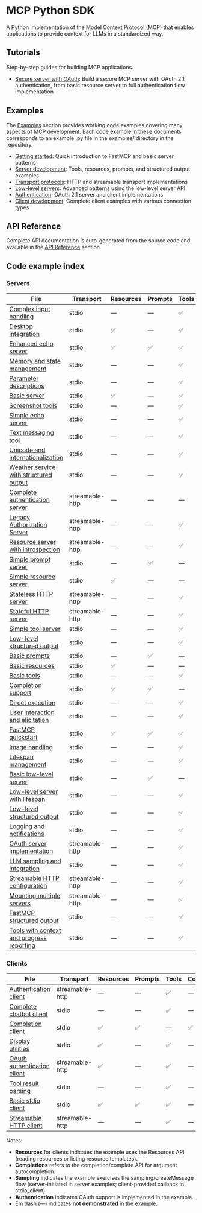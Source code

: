 # MCP Python SDK

A Python implementation of the Model Context Protocol (MCP) that enables applications to provide context for LLMs in a standardized way.

## Tutorials

Step-by-step guides for building MCP applications.

- [Secure server with OAuth](tutorials/secure-server-oauth/00-introduction.md): Build a secure MCP server with OAuth 2.1 authentication, from basic resource server to full authentication flow implementation

## Examples

The [Examples](examples-quickstart.md) section provides working code examples covering many aspects of MCP development. Each code example in these documents corresponds to an example .py file in the examples/ directory in the repository.

- [Getting started](examples-quickstart.md): Quick introduction to FastMCP and basic server patterns
- [Server development](examples-server-tools.md): Tools, resources, prompts, and structured output examples
- [Transport protocols](examples-transport-http.md): HTTP and streamable transport implementations
- [Low-level servers](examples-lowlevel-servers.md): Advanced patterns using the low-level server API
- [Authentication](examples-authentication.md): OAuth 2.1 server and client implementations
- [Client development](examples-clients.md): Complete client examples with various connection types

## API Reference

Complete API documentation is auto-generated from the source code and available in the [API Reference](reference/mcp/index.md) section.

## Code example index

### Servers

| File | Transport | Resources | Prompts | Tools | Completions | Sampling | Elicitation | Progress | Logging | Authentication | Configuration |
|---|---|---|---|---|---|---|---|---|---|---|---|
| [Complex input handling](examples-server-tools.md#complex-input-handling) | stdio | — | — | ✅ | — | — | — | — | — | — | — |
| [Desktop integration](examples-server-tools.md#desktop-integration) | stdio | ✅ | — | ✅ | — | — | — | — | — | — | — |
| [Enhanced echo server](examples-echo-servers.md#enhanced-echo-server) | stdio | ✅ | ✅ | ✅ | — | — | — | — | — | — | — |
| [Memory and state management](examples-server-resources.md#memory-and-state-management) | stdio | — | — | ✅ | — | — | — | — | — | — | — |
| [Parameter descriptions](examples-server-tools.md#parameter-descriptions) | stdio | — | — | ✅ | — | — | — | — | — | — | — |
| [Basic server](examples-quickstart.md#basic-server) | stdio | ✅ | — | ✅ | — | — | — | — | — | — | — |
| [Screenshot tools](examples-server-tools.md#screenshot-tools) | stdio | — | — | ✅ | — | — | — | — | — | — | — |
| [Simple echo server](examples-echo-servers.md#simple-echo-server) | stdio | — | — | ✅ | — | — | — | — | — | — | — |
| [Text messaging tool](examples-server-tools.md#text-messaging-tool) | stdio | — | — | ✅ | — | — | — | — | — | — | ✅ |
| [Unicode and internationalization](examples-server-tools.md#unicode-and-internationalization) | stdio | — | — | ✅ | — | — | — | — | — | — | — |
| [Weather service with structured output](examples-structured-output.md#weather-service-with-structured-output) | stdio | — | — | ✅ | — | — | — | — | — | — | — |
| [Complete authentication server](examples-authentication.md#complete-authentication-server) | streamable-http | — | — | — | — | — | — | — | — | ✅ | — |
| [Legacy Authorization Server](examples-authentication.md#legacy-authorization-server) | streamable-http | — | — | ✅ | — | — | — | — | — | ✅ | ✅ |
| [Resource server with introspection](examples-authentication.md#resource-server-with-introspection) | streamable-http | — | — | ✅ | — | — | — | — | — | ✅ | ✅ |
| [Simple prompt server](examples-server-prompts.md#simple-prompt-server) | stdio | — | ✅ | — | — | — | — | — | — | — | — |
| [Simple resource server](examples-server-resources.md#simple-resource-server) | stdio | ✅ | — | — | — | — | — | — | — | — | — |
| [Stateless HTTP server](examples-transport-http.md#stateless-http-server) | streamable-http | — | — | ✅ | — | — | — | — | ✅ | — | ✅ |
| [Stateful HTTP server](examples-transport-http.md#stateful-http-server) | streamable-http | — | — | ✅ | — | — | — | — | ✅ | — | ✅ |
| [Simple tool server](examples-lowlevel-servers.md#simple-tool-server) | stdio | — | — | ✅ | — | — | — | — | — | — | — |
| [Low-level structured output](examples-structured-output.md#low-level-structured-output) | stdio | — | — | ✅ | — | — | — | — | — | — | — |
| [Basic prompts](examples-server-prompts.md#basic-prompts) | stdio | — | ✅ | — | — | — | — | — | — | — | — |
| [Basic resources](examples-server-resources.md#basic-resources) | stdio | ✅ | — | — | — | — | — | — | — | — | ✅ |
| [Basic tools](examples-server-tools.md#basic-tools) | stdio | — | — | ✅ | — | — | — | — | — | — | — |
| [Completion support](examples-server-advanced.md#completion-support) | stdio | ✅ | ✅ | — | ✅ | — | — | — | — | — | — |
| [Direct execution](examples-quickstart.md#direct-execution) | stdio | — | — | ✅ | — | — | — | — | — | — | — |
| [User interaction and elicitation](examples-server-advanced.md#user-interaction-and-elicitation) | stdio | — | — | ✅ | — | — | ✅ | — | — | — | — |
| [FastMCP quickstart](examples-quickstart.md#fastmcp-quickstart) | stdio | ✅ | ✅ | ✅ | — | — | — | — | — | — | — |
| [Image handling](examples-server-advanced.md#image-handling) | stdio | — | — | ✅ | — | — | — | — | — | — | — |
| [Lifespan management](examples-server-advanced.md#lifespan-management) | stdio | — | — | ✅ | — | — | — | — | — | — | ✅ |
| [Basic low-level server](examples-lowlevel-servers.md#basic-low-level-server) | stdio | — | ✅ | — | — | — | — | — | — | — | — |
| [Low-level server with lifespan](examples-lowlevel-servers.md#low-level-server-with-lifespan) | stdio | — | — | ✅ | — | — | — | — | — | — | ✅ |
| [Low-level structured output](examples-structured-output.md#low-level-structured-output) | stdio | — | — | ✅ | — | — | — | — | — | — | — |
| [Logging and notifications](examples-server-advanced.md#logging-and-notifications) | stdio | — | — | ✅ | — | — | — | — | ✅ | — | — |
| [OAuth server implementation](examples-authentication.md#oauth-server-implementation) | streamable-http | — | — | ✅ | — | — | — | — | — | ✅ | — |
| [LLM sampling and integration](examples-server-advanced.md#llm-sampling-and-integration) | stdio | — | — | ✅ | — | ✅ | — | — | — | — | — |
| [Streamable HTTP configuration](examples-transport-http.md#streamable-http-configuration) | streamable-http | — | — | ✅ | — | — | — | — | — | — | ✅ |
| [Mounting multiple servers](examples-transport-http.md#mounting-multiple-servers) | streamable-http | — | — | ✅ | — | — | — | — | — | — | ✅ |
| [FastMCP structured output](examples-structured-output.md#fastmcp-structured-output) | stdio | — | — | ✅ | — | — | — | — | — | — | — |
| [Tools with context and progress reporting](examples-server-tools.md#tools-with-context-and-progress-reporting) | stdio | — | — | ✅ | — | — | — | ✅ | ✅ | — | — |

### Clients

| File | Transport | Resources | Prompts | Tools | Completions | Sampling | Authentication |
|---|---|---|---|---|---|---|---|
| [Authentication client](examples-clients.md#authentication-client) | streamable-http | — | — | ✅ | — | — | ✅ |
| [Complete chatbot client](examples-clients.md#complete-chatbot-client) | stdio | — | — | ✅ | — | — | — |
| [Completion client](examples-clients.md#completion-client) | stdio | ✅ | ✅ | — | ✅ | — | — |
| [Display utilities](examples-clients.md#display-utilities) | stdio | ✅ | — | ✅ | — | — | — |
| [OAuth authentication client](examples-clients.md#oauth-authentication-client) | streamable-http | ✅ | — | ✅ | — | — | ✅ |
| [Tool result parsing](examples-clients.md#tool-result-parsing) | stdio | — | — | ✅ | — | — | — |
| [Basic stdio client](examples-clients.md#basic-stdio-client) | stdio | ✅ | ✅ | ✅ | — | ✅ | — |
| [Streamable HTTP client](examples-clients.md#streamable-http-client) | streamable-http | — | — | ✅ | — | — | — |

Notes:

- **Resources** for clients indicates the example uses the Resources API (reading resources or listing resource templates).
- **Completions** refers to the completion/complete API for argument autocompletion.
- **Sampling** indicates the example exercises the sampling/createMessage flow (server-initiated in server examples; client-provided callback in stdio_client).
- **Authentication** indicates OAuth support is implemented in the example.
- Em dash (—) indicates **not demonstrated** in the example.
